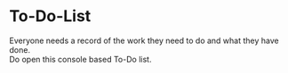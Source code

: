 # To-Do-List  
Everyone needs a record of the work they need to do and what they have done.  
Do open this console based To-Do list.  
